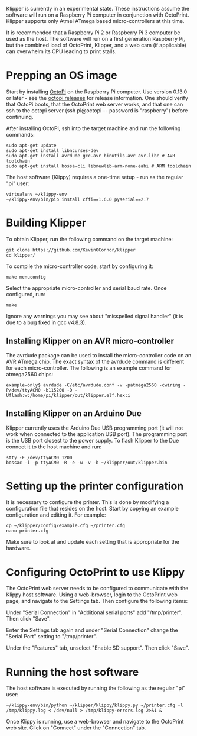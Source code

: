 Klipper is currently in an experimental state. These instructions
assume the software will run on a Raspberry Pi computer in conjunction
with OctoPrint. Klipper supports only Atmel ATmega based
micro-controllers at this time.

It is recommended that a Raspberry Pi 2 or Raspberry Pi 3 computer be
used as the host. The software will run on a first generation
Raspberry Pi, but the combined load of OctoPrint, Klipper, and a web
cam (if applicable) can overwhelm its CPU leading to print stalls.

Prepping an OS image
====================

Start by installing [OctoPi](https://github.com/guysoft/OctoPi) on the
Raspberry Pi computer. Use version 0.13.0 or later - see the
[octopi releases](https://github.com/guysoft/OctoPi/releases) for
release information. One should verify that OctoPi boots, that the
OctoPrint web server works, and that one can ssh to the octopi server
(ssh pi@octopi -- password is "raspberry") before continuing.

After installing OctoPi, ssh into the target machine and run the
following commands:

```
sudo apt-get update
sudo apt-get install libncurses-dev
sudo apt-get install avrdude gcc-avr binutils-avr avr-libc # AVR toolchain
sudo apt-get install bossa-cli libnewlib-arm-none-eabi # ARM toolchain
```

The host software (Klippy) requires a one-time setup - run as the
regular "pi" user:

```
virtualenv ~/klippy-env
~/klippy-env/bin/pip install cffi==1.6.0 pyserial==2.7
```

Building Klipper
================

To obtain Klipper, run the following command on the target machine:

```
git clone https://github.com/KevinOConnor/klipper
cd klipper/
```

To compile the micro-controller code, start by configuring it:

```
make menuconfig
```

Select the appropriate micro-controller and serial baud rate. Once
configured, run:

```
make
```

Ignore any warnings you may see about "misspelled signal handler" (it
is due to a bug fixed in gcc v4.8.3).

Installing Klipper on an AVR micro-controller
---------------------------------------------

The avrdude package can be used to install the micro-controller code
on an AVR ATmega chip. The exact syntax of the avrdude command is
different for each micro-controller. The following is an example
command for atmega2560 chips:

```
example-only$ avrdude -C/etc/avrdude.conf -v -patmega2560 -cwiring -P/dev/ttyACM0 -b115200 -D -Uflash:w:/home/pi/klipper/out/klipper.elf.hex:i
```

Installing Klipper on an Arduino Due
------------------------------------

Klipper currently uses the Arduino Due USB programming port (it will
not work when connected to the application USB port). The programming
port is the USB port closest to the power supply. To flash Klipper to
the Due connect it to the host machine and run:

```
stty -F /dev/ttyACM0 1200
bossac -i -p ttyACM0 -R -e -w -v -b ~/klipper/out/klipper.bin
```

Setting up the printer configuration
====================================

It is necessary to configure the printer. This is done by modifying a
configuration file that resides on the host. Start by copying an
example configuration and editing it.  For example:

```
cp ~/klipper/config/example.cfg ~/printer.cfg
nano printer.cfg
```

Make sure to look at and update each setting that is appropriate for
the hardware.

Configuring OctoPrint to use Klippy
===================================

The OctoPrint web server needs to be configured to communicate with
the Klippy host software. Using a web-browser, login to the OctoPrint
web page, and navigate to the Settings tab. Then configure the
following items:

Under "Serial Connection" in "Additional serial ports" add
"/tmp/printer". Then click "Save".

Enter the Settings tab again and under "Serial Connection" change the
"Serial Port" setting to "/tmp/printer".

Under the "Features" tab, unselect "Enable SD support". Then click
"Save".

Running the host software
=========================

The host software is executed by running the following as the regular
"pi" user:

```
~/klippy-env/bin/python ~/klipper/klippy/klippy.py ~/printer.cfg -l /tmp/klippy.log < /dev/null > /tmp/klippy-errors.log 2>&1 &
```

Once Klippy is running, use a web-browser and navigate to the
OctoPrint web site. Click on "Connect" under the "Connection" tab.

